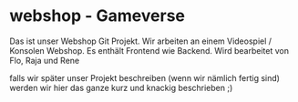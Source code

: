 # webshop - Gameverse

Das ist unser Webshop Git Projekt.
Wir arbeiten an einem Videospiel / Konsolen Webshop.
Es enthält Frontend wie Backend.
Wird bearbeitet von Flo, Raja und Rene

falls wir später unser Projekt beschreiben (wenn wir nämlich fertig sind) werden wir hier
das ganze kurz und knackig beschrieben ;)
